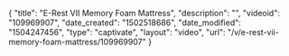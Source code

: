 {
    "title": "E-Rest VII Memory Foam Mattress",
    "description": "",
    "videoid": "109969907",
    "date_created": "1502518686",
    "date_modified": "1504247456",
    "type": "captivate",
    "layout": "video",
    "url": "\/v\/e-rest-vii-memory-foam-mattress\/109969907"
}
